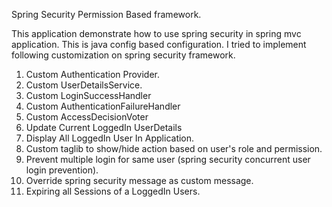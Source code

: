 Spring Security Permission Based framework.


This application demonstrate how to use spring security in spring mvc application. This is java config based configuration. I tried to implement following customization on spring security framework.

1) Custom Authentication Provider.
2) Custom UserDetailsService.
3) Custom LoginSuccessHandler
4) Custom AuthenticationFailureHandler
5) Custom AccessDecisionVoter
6) Update Current LoggedIn UserDetails
7) Display All LoggedIn User In Application.
8) Custom taglib to show/hide action based on user's role and permission.
9) Prevent multiple login for same user (spring security concurrent user login prevention).
10) Override spring security message as custom message.
11) Expiring all Sessions of a LoggedIn Users.
